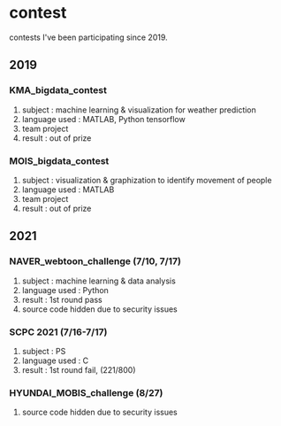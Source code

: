 # contest

contests I've been participating since 2019.
## 2019
### KMA_bigdata_contest
 1) subject : machine learning & visualization for weather prediction
 2) language used : MATLAB, Python tensorflow
 3) team project
 4) result : out of prize
### MOIS_bigdata_contest
 1) subject : visualization & graphization to identify movement of people
 2) language used : MATLAB
 3) team project
 4) result : out of prize

## 2021
### NAVER_webtoon_challenge (7/10, 7/17)
 1) subject : machine learning & data analysis
 2) language used : Python
 3) result : 1st round pass
 4) source code hidden due to security issues
### SCPC 2021 (7/16-7/17)
 1) subject : PS
 2) language used : C
 3) result : 1st round fail, (221/800)
### HYUNDAI_MOBIS_challenge (8/27)
 1) source code hidden due to security issues